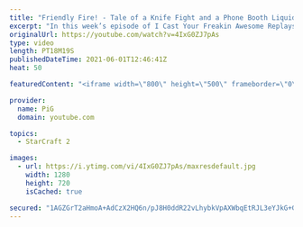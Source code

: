 ```yaml
---
title: "Friendly Fire! - Tale of a Knife Fight and a Phone Booth Liquid Reign ICYFAR G3"
excerpt: "In this week’s episode of I Cast Your Freakin Awesome Replays (ICYFAR) players sent in their craziest low eco-high aggression games!  CURRENT LIQUID REIGN ICYFAR CHALLENGE: \"Corporate Greed” - You need to have more than 100 workers at some point during the game! - During Liquid Reign ICYFARs there is"
originalUrl: https://youtube.com/watch?v=4IxG0ZJ7pAs
type: video
length: PT18M19S
publishedDateTime: 2021-06-01T12:46:41Z
heat: 50

featuredContent: "<iframe width=\"800\" height=\"500\" frameborder=\"0\" src=\"https://www.youtube.com/embed/4IxG0ZJ7pAs\" allow=\"accelerometer; autoplay; encrypted-media; gyroscope; picture-in-picture\" allowfullscreen></iframe>"

provider:
  name: PiG
  domain: youtube.com

topics:
  - StarCraft 2

images:
  - url: https://i.ytimg.com/vi/4IxG0ZJ7pAs/maxresdefault.jpg
    width: 1280
    height: 720
    isCached: true

secured: "1AGZGrT2aHmoA+AdCzX2HQ6n/pJ8H0ddR22vLhybkVpAXWbqEtRJL3eYJkG+Gffo9WDrc1nVTmNCGLwk+7HLPorksSx0UMwVupBnIXlWos2tmnWW/5Wo/vLnjM66LLKrYE0y6+r4wtvkZ52sry/ccbwR4EraoL6wa78HGQgAOpllAmwXPETLAk63i4GzHLZEl4YXryH+1fhf47hamDAz4PABxuXg9zlLyshJBS0zEI4LYTlI1Jayg3Z4tHXcBda28PT4QfpYPpc1vaPEEIAOJDTbcUBeWRUqBd1aK2rhofQIyYIPalNZDHZ1I5drG3Ua4hhXTTCJf04pUNDaIZYeJE+mNj5NbEIi31jl/xclCyQwoPyZoXo1VlopI/ouGQN8umnM/n9PpvR42o9yg0QIu6UmgRn9OJ6v6wWJBBMtq54=;wZ4/TvsAp/dq78hLo0xHtg=="
---
```


